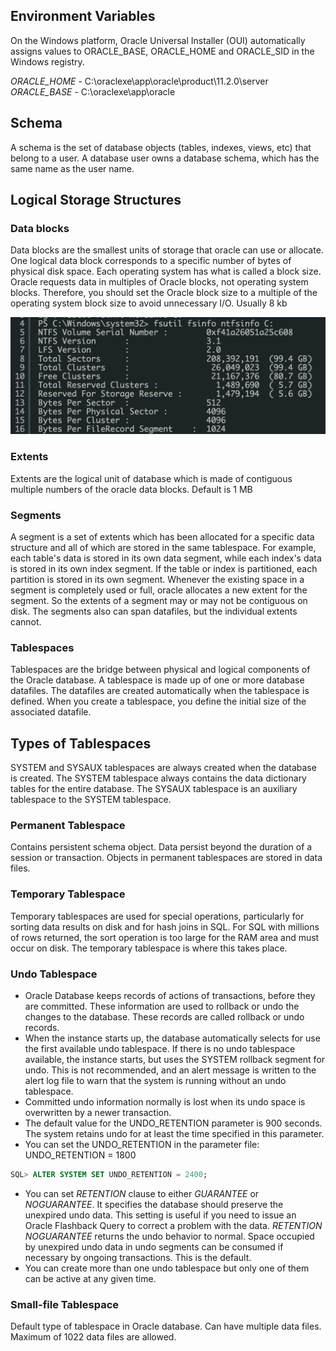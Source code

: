 ## Environment Variables
On the Windows platform, Oracle Universal Installer (OUI) automatically assigns values to ORACLE_BASE, ORACLE_HOME and ORACLE_SID in the Windows registry.

*ORACLE_HOME* - C:\oraclexe\app\oracle\product\11.2.0\server
*ORACLE_BASE* - C:\oraclexe\app\oracle

## Schema
A schema is the set of database objects (tables, indexes, views, etc) that belong to a user. A database user owns a database schema, which has the same name as the user name.

## Logical Storage Structures

### Data blocks
Data blocks are the smallest units of storage that oracle can
use or allocate. One logical data block corresponds to a
specific number of bytes of physical disk space. Each
operating system has what is called a block size. Oracle
requests data in multiples of Oracle blocks, not operating
system blocks. Therefore, you should set the Oracle block size to a multiple of the operating system block size to avoid unnecessary I/O. Usually 8 kb

![IMAGE ALT TEXT HERE](../images/blocksize.png)

### Extents
Extents are the logical unit of database which is made of contiguous multiple numbers of the oracle data blocks. Default is 1 MB

### Segments
A segment is a set of extents which has been allocated for a specific data structure and all of which are stored in the same tablespace. For example, each table's data is stored in its own data segment, while each index's data is stored in its own index segment. If the table or index is partitioned, each partition is stored in its own segment. Whenever the existing space in a segment is completely used or full, oracle allocates a new extent for the segment. So the extents of a segment may or may not be contiguous on disk. The segments also can span datafiles, but the individual extents cannot.

### Tablespaces
Tablespaces are the bridge between physical and logical components of the Oracle database. A tablespace is made up of one or more database datafiles. The datafiles are created automatically when the tablespace is defined. When you create a tablespace, you define the initial size of the associated datafile.

## Types of Tablespaces
SYSTEM and SYSAUX tablespaces are always created when the database is created. The SYSTEM tablespace always contains the data dictionary tables for the entire database. The SYSAUX tablespace is an auxiliary tablespace to the SYSTEM tablespace.

### Permanent Tablespace
Contains persistent schema object. Data persist beyond the duration of a session or transaction. Objects in permanent tablespaces are stored in data files.

### Temporary Tablespace
Temporary tablespaces are used for special operations, particularly for sorting data results on disk and for hash joins in SQL. For SQL with millions of rows returned, the sort operation is too large for the RAM area and must occur on disk. The temporary tablespace is where this takes place.

### Undo Tablespace
- Oracle Database keeps records of actions of transactions, before they are committed. These information are used to rollback or undo the changes to the database. These records are called rollback or undo records.
- When the instance starts up, the database automatically selects for use the first available undo tablespace. If there is no undo tablespace available, the instance starts, but uses the SYSTEM rollback segment for undo. This is not recommended, and an alert message is written to the alert log file to warn that the system is running without an undo tablespace.
- Committed undo information normally is lost when its undo space is overwritten by a newer transaction.
- The default value for the UNDO_RETENTION parameter is 900 seconds. The system retains undo for at least the time specified in this parameter.
- You can set the UNDO_RETENTION in the parameter file: UNDO_RETENTION = 1800
```sql
SQL> ALTER SYSTEM SET UNDO_RETENTION = 2400;
```
- You can set *RETENTION* clause to either *GUARANTEE* or *NOGUARANTEE*. It specifies the database should preserve the unexpired undo data. This setting is useful if you need to issue an Oracle Flashback Query to correct a problem with the data. *RETENTION NOGUARANTEE* returns the undo behavior to normal. Space occupied by unexpired undo data in undo segments can be consumed if necessary by ongoing transactions. This is the default.
- You can create more than one undo tablespace but only one of them can be active at any given time.

### Small-file Tablespace
Default type of tablespace in Oracle database. Can have multiple data files. Maximum of 1022 data files are allowed.
